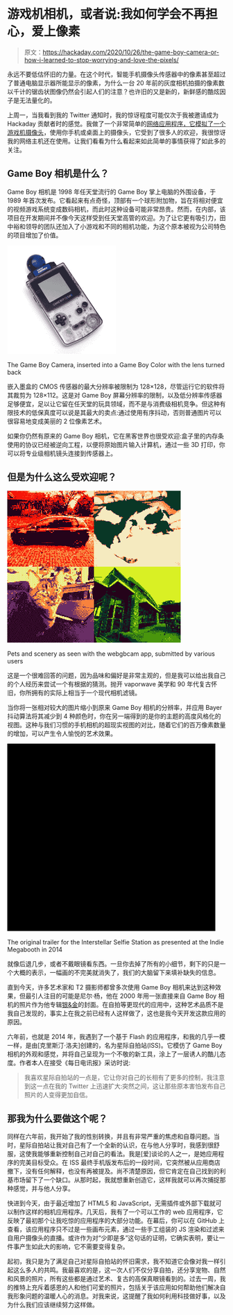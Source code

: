 # 游戏机相机，或者说:我如何学会不再担心，爱上像素

> 原文：<https://hackaday.com/2020/10/26/the-game-boy-camera-or-how-i-learned-to-stop-worrying-and-love-the-pixels/>

永远不要低估怀旧的力量。在这个时代，智能手机摄像头传感器中的像素甚至超过了普通电脑显示器所能显示的像素，为什么一台 20 年前的灰度相机拍摄的像素数以千计的锯齿状图像仍然会引起人们的注意？也许旧的又是新的，新鲜感的酷炫因子是无法量化的。

上周一，当我看到我的 Twitter 通知时，我的惊讶程度可能仅次于我被邀请成为 Hackaday 贡献者时的感觉。我做了一个非常简单的[网络应用程序，它模拟了一个游戏机摄像头](https://maple.pet/webgbcam)，使用你手机或桌面上的摄像头，它受到了很多人的欢迎，我很惊讶我的网络主机还在使用。让我们看看为什么看起来如此简单的事情获得了如此多的关注。

## Game Boy 相机是什么？

Game Boy 相机是 1998 年任天堂流行的 Game Boy 掌上电脑的外围设备，于 1989 年首次发布。它看起来有点奇怪，顶部有一个球形附加物，旨在将相对便宜的视频游戏系统变成数码相机，而此时这种设备可能非常昂贵。然而，在内部，该项目在开发期间并不像今天这样受到任天堂高管的欢迎。为了让它更有吸引力，田中裕和领导的团队还加入了小游戏和不同的相机功能，为这个原本被视为公司特色的项目增加了价值。

[![](img/1351deb170c9841d203a7f8860c5bf00.png)](https://hackaday.com/wp-content/uploads/2020/10/gbcamera-installed.jpg)

The Game Boy Camera, inserted into a Game Boy Color with the lens turned back

嵌入墨盒的 CMOS 传感器的最大分辨率被限制为 128×128，尽管运行它的软件将其裁剪为 128×112。这是对 Game Boy 屏幕分辨率的限制，以及低分辨率传感器足够便宜，足以让它留在任天堂的玩具领域，而不是与消费级相机竞争。但这种有限技术的低保真度可以说是其最大的卖点:通过使用有序抖动，否则普通图片可以很容易地变成美丽的 2 位像素艺术。

如果你仍然有原来的 Game Boy 相机，它在黑客世界也很受欢迎:盒子里的内存条使用的协议已经被逆向工程，以便将原始图片输入计算机，通过一些 3D 打印，你可以将专业级相机镜头连接到传感器上。

## 但是为什么这么受欢迎呢？

[![](img/9ae840d39fbf2a6d24f21280fc7997c9.png)](https://hackaday.com/wp-content/uploads/2020/10/gbcamera-pictures.png)

Pets and scenery as seen with the webgbcam app, submitted by various users

这是一个很难回答的问题，因为品味和偏好是非常主观的，但是我可以给出我自己的个人经历来尝试一个有根据的猜测。抛开 vaporwave 美学和 90 年代复古怀旧，你所拥有的实际上相当于一个现代相机滤镜。

当你将一张相对较大的图片缩小到原来 Game Boy 相机的分辨率，并应用 Bayer 抖动算法将其减少到 4 种颜色时，你在另一端得到的是你的主题的高度风格化的视图。这种与我们习惯的手机相机的超现实视图的对比，随着它们的百万像素数量的增加，可以产生令人愉悦的艺术效果。

[![](img/614bf73807a8879c987a2c57daf9fdfb.png)](https://hackaday.com/wp-content/uploads/2020/10/gbcamera-isstrailer.gif)

The original trailer for the Interstellar Selfie Station as presented at the Indie Megabooth in 2014

就像后退几步，或者不戴眼镜看东西。一旦你去掉了所有的小细节，剩下的只是一个大概的表示，一幅画的不完美就消失了，我们的大脑留下来填补缺失的信息。

直到今天，许多艺术家和 T2 摄影师都曾多次使用 Game Boy 相机来达到这种效果，但最引人注目的可能是尼尔·杨，他在 2000 年用一张直接来自 Game Boy 相机的照片作为他专辑[银&金](https://en.wikipedia.org/wiki/Silver_%26_Gold_(Neil_Young_album))的封面。在自拍等更现代的应用中，这种艺术品质不是我自己发现的，事实上在我之前已经有人这样做了，这也是我今天开发这款应用的原因。

六年前，也就是 2014 年，我遇到了一个基于 Flash 的应用程序，和我的几乎一模一样，是由[克里斯汀·洛夫]创建的，名为星际自拍站(ISS)。它模仿了 Game Boy 相机的外观和感觉，并将自己呈现为一个不敬的新工具，涂上了一层诱人的酷儿态度。作者本人在接受《每日电讯报》采访时说:

> 我喜欢星际自拍站的一点是，它让你对自己的长相有了更多的控制，我注意到这一点在我的 Twitter 上迅速扩大:突然之间，这让那些原本害怕发布自己照片的人变得更加自信。

## 那我为什么要做这个呢？

同样在六年前，我开始了我的性别转换，并且有非常严重的焦虑和自尊问题。当时，星际自拍站让我对自己有了一个全新的认识，在与他人分享时，我感到很舒服，这使我能够重新控制自己对自己的看法。我是[爱]谈论的人之一，是她应用程序的完美目标受众。在 ISS 最终手机版发布后的一段时间，它突然被从应用商店撤下，没有任何解释，也没有再被提及。尚不清楚原因，但它肯定在自己找到的利基市场留下了一个缺口。从那时起，我就想重新创造它，这样我就可以再次捕捉那种感觉，并与他人分享。

快进到今天，由于最近增加了 HTML5 和 JavaScript，无需插件或外部下载就可以制作这样的相机应用程序。几天后，我有了一个可以工作的 web 应用程序，它反映了最初那个让我吃惊的应用程序的大部分功能。在幕后，你可以在 GitHub 上查看，该应用程序只不过是一些画布元素，通过一些手工组装的 JS 渲染和过滤来自用户摄像头的直播。或许作为对“少即是多”这句话的证明，它确实表明，要让一件事产生如此大的影响，它不需要变得复杂。

起初，我只是为了满足自己对星际自拍站的怀旧需求，我不知道它会像对我一样引起这么多人的共鸣。我最喜欢的是，这一次人们不仅分享自拍，还分享宠物、自然和风景的照片，所有这些都是通过艺术、复古的高保真眼镜看到的。过去一周，我的推特上充斥着感恩的人和他们可爱的照片，包括关于该应用如何帮助他们解决自我形象问题的温暖人心的消息。对我来说，这提醒了我如何利用科技做好事，以及为什么我们应该继续努力这样做。
